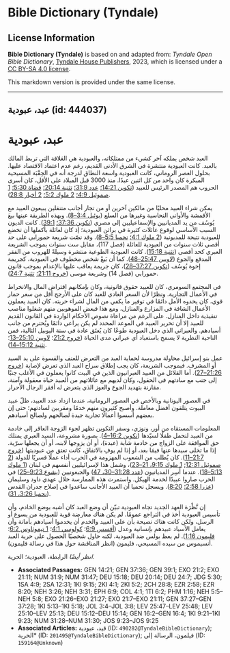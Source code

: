 # Bible Dictionary (Tyndale)

## License Information

**Bible Dictionary (Tyndale)** is based on and adapted from: _Tyndale Open Bible Dictionary_, [Tyndale House Publishers](https://tyndaleopenresources.com/), 2023, which is licensed under a [CC BY-SA 4.0 license](https://creativecommons.org/licenses/by-sa/4.0/legalcode.en).

This markdown version is provided under the same license.



--------------------------------

## عبد، عبودية (id: 444037)

عبد، عبودية
===========

العبد شخص يملكه آخر كشيء من ممتلكاته، والعبودية هي العَلاقة التي تربط المالك بالعبد. كانت العبودية منتشرة في الشرق الأدنى القديم، رغم عدم اعتماد الاقتصاد عليها. بحلول العصر الروماني، كانت العبودية واسعة النطاق لدرجة أنه في الحِقْبَة المسيحية المبكرة كان واحد من كل اثنين عبدًا. منذ 3000 قبل الميلاد على الأقل، كان أسرى الحروب هم المصدر الرئيس للعبيد ([تكوين 14:21؛](https://ref.ly/Gen14:21) [عدد 31:9؛](https://ref.ly/Num31:9) [تثنية 20:14؛](https://ref.ly/Deut20:14) [قضاة 5:30؛](https://ref.ly/Judg5:30) [1 صموئيل 4:9؛](https://ref.ly/1Sam4:9) [2 ملوك 5:2؛](https://ref.ly/2Kgs5:2) [2 أخبار 28:8](https://ref.ly/2Chr28:8)).

يمكن شراء العبيد محليًا من مالكين آخرين أو من تجار أجانب متنقلين يبيعون العبيد مع الأقمشة والأواني النحاسية وغيرها من السلع ([يوئيل 3:4–8](https://ref.ly/Joel3:4-Joel3:8)). وبهذه الطريقة عينها بيعَ يُوسُف من يد المديانيين والإسماعيليين إلى مصري ([تكوين 37:36؛](https://ref.ly/Gen37:36) [39:1](https://ref.ly/Gen39:1)). كانت الديون السبب الأساسي لوقوع عائلات كثيرة في براثن العبودية؛ إذ كان لعائلة بأكملها أن تخضع للعبودية نتيجة للمديونية ([2 ملوك 4:1؛](https://ref.ly/2Kgs4:1) [نحميا 5:5–8](https://ref.ly/Neh5:5-Neh5:8)). وقد نصّت شريعة حمورابي على حد أقصى ثلاث سنوات من العبودية للعائلة (فصل 117\)، مقابل ست سنوات بموجب الشريعة العبري كحد أقصى ([تثنية 15:18](https://ref.ly/Deut15:18)). كانت العبودية الطوعية منتشرة وسيلةً للهروب من الفقر المدقع والجوع ([لاويين 25:47–48](https://ref.ly/Lev25:47-Lev25:48)). كما أن بَيعْ شخص مخطوف في العبودية، كجريمة إخوة يُوسُف ([تكوين 37:27–28](https://ref.ly/Gen37:27-Gen37:28))، كان جريمة يعاقب عليها بالإعدام بموجب قانون حمورابي (فصل 14\) وشريعة موسى ([خروج 21:11؛](https://ref.ly/Exod21:11) [تثنية 24:7](https://ref.ly/Deut24:7)).

في المجتمع السومري، كان للعبيد حقوق قانونية، وكان بإمكانهم اقتراض المال والانخراط في الأعمال التجارية. ونظرًا لأن السعر العادي للعبد كان على الأرجح أقل من سعر حمار قوي، كان يحدوه الأمل دائمًا في توفير ما يكفي من المال لشراء حريته. كان العبيد يعملون الأعمال الشاقة في المزارع والمنازل، ومع هذا فبعض الموهوبين منهم شغلوا مناصب تنفيذية داخل المنازل. على الرغم من مراعاة نصوص الأحكام الواردة في القانون القديم للعبيد إلا أن تحرير العبيد في الموعد المحدد لم يكن يراعى دائمًا ويُحترم من جانب أسيادهم. والعبراني الذي دخل العبودية طوعًا كان يُعتَق عادة في سنة اليوبيل التالية، فمن الناحية النظرية لا يسمح باستعباد أي عبراني مدى الحياة ([خروج 21:2](https://ref.ly/Exod21:2)؛ [لاويين 25:10–13](https://ref.ly/Lev25:10-Lev25:13)؛ [تثنية 15:12–14](https://ref.ly/Deut15:12-Deut15:14)).

عمل بنو إسرائيل محاولة مدروسة لحماية العبد من التعرض للعنف والقسوة على يد السيد أو المشرف. فبموجب الشريعة، كان يجب إطلاق سراح العبد الذي تعرض لإصابة ([خروج 21:26–27](https://ref.ly/Exod21:26-Exod21:27)). أما القلائل من العبيد العبرانيون الذين في البيت كانوا يعملون في الأغلب جنبًا إلى جنب مع سادتهم في الحقول، وكان لديهم مع عائلاتهم من العبيد حياة معقولة وآمنة، مقارنة بتهديد الجوع والعوز الذي يتعرض له أفقر الرجال الأحرار.

في العصور اليونانية وبالأخص في العصور الرومانية، عندما ازداد عدد العبيد، ظلّ عبيد البيوت يتلقون أفضل معاملة. وأصبح كثيرون منهم خدمًا ومقربين لسادتهم؛ حتى إن بعضهم أسسوا أعمالًا تجارية جيدة لصالحهم ولصالح أسيادهم.

المعلومات المستقاه من أور، ونوزي، وسفر التكوين تظهر لجوء الزوجة العاقر إلى خادمة من العبيد لتحمل طفلًا لسيّدها ([تكوين 16:2–4](https://ref.ly/Gen16:2-Gen16:4)). بصورة مشروعة، السيد العبري يمتلك حق الموافقة على الزواج من خادمة شابة (عبدة)، أو أن يزوجها لابنه، أو أن يجعلها سرّية. إذا ما تخلى سيدها عنها فيمَا بعد، أو إذا لم يوفِ بالاتفاق، كانت تعتق من عبوديتها ([خروج 21:7–11](https://ref.ly/Exod21:7-Exod21:11)). كان يُطلب من الشعوب المهزومة في الحرب أداء عملًا قسريًا للدولة ([2 صموئيل 12:31](https://ref.ly/2Sam12:31); [1 ملوك 9:15، 21–23](https://ref.ly/1Kgs9:15,1Kgs9:21-1Kgs9:23))، وشمل هذا لإسرائيليين أنفسهم في لبنان ([1 ملوك 5:13–18](https://ref.ly/1Kgs5:13-1Kgs5:18)). عندما أُسِر المديانيون ([عدد 31:28–30، 47](https://ref.ly/Num31:28-Num31:30,Num31:47)) والجبعونيين ([يشوع 9:23–25](https://ref.ly/Josh9:23-Josh9:25)) في الحرب صاروا عبيدًا لخدمة الهيكل. واستمرت هذه الممارسة خلال عهدي داود وسليمان ([عزرا 2:58؛](https://ref.ly/Ezra2:58) [8:20](https://ref.ly/Ezra8:20)). ويسجل نحميا أن العبيد الأجانب ساعدوا في إصلاح جدران القدس ([نحميا 3:26، 31](https://ref.ly/Neh3:26,Neh3:31)).

إن نَّظْرَة العهد الجديد تجاه العبودية تبيّن أن وضع العبد كان أشبه بوضع الخادم، وأن تأسيس العبودية أخذ في التراجع عمومًا. لم يكن هناك معارضة قوية للعبودية من يسوع أو الرسل، ولكن كانت هناك نصيحة بأن على العبيد والخدم أن يخدموا أسيادهم بأمانة وأن يعامل الأسياد عبيدهم بإنسانية وعدل ([أفسس 6:9](https://ref.ly/Eph6:9)؛ [كولوسي 4:1](https://ref.ly/Col4:1)؛ [1 تيموثاوس 6:2](https://ref.ly/1Tim6:2)؛ [فليمون 1:16](https://ref.ly/Phlm1:16)). لم يعظ بولس ضد العبودية، لكنه حاول شخصيًا الحصول على حرية العبد أنسيموس من سيده المسيحي، فليمون (انظر المناقشة حول هذا في رسالة فليمون).

*انظر أيضًا* الرابطة، العبودية؛ الحرية.

* **Associated Passages:** GEN 14:21; GEN 37:36; GEN 39:1; EXO 21:2; EXO 21:11; NUM 31:9; NUM 31:47; DEU 15:18; DEU 20:14; DEU 24:7; JDG 5:30; 1SA 4:9; 2SA 12:31; 1KI 9:15; 2KI 4:1; 2KI 5:2; 2CH 28:8; EZR 2:58; EZR 8:20; NEH 3:26; NEH 3:31; EPH 6:9; COL 4:1; 1TI 6:2; PHM 1:16; NEH 5:5–NEH 5:8; EXO 21:26–EXO 21:27; EXO 21:7–EXO 21:11; GEN 37:27–GEN 37:28; 1KI 5:13–1KI 5:18; JOL 3:4–JOL 3:8; LEV 25:47–LEV 25:48; LEV 25:10–LEV 25:13; DEU 15:12–DEU 15:14; GEN 16:2–GEN 16:4; 1KI 9:21–1KI 9:23; NUM 31:28–NUM 31:30; JOS 9:23–JOS 9:25
* **Associated Articles:** قيد، عبودية (ID: `490282@TyndaleBibleDictionary`); الحرية* (ID: `201495@TyndaleBibleDictionary`); فيلمون، الرسالة إلى (ID: `159164@Unknown`)

